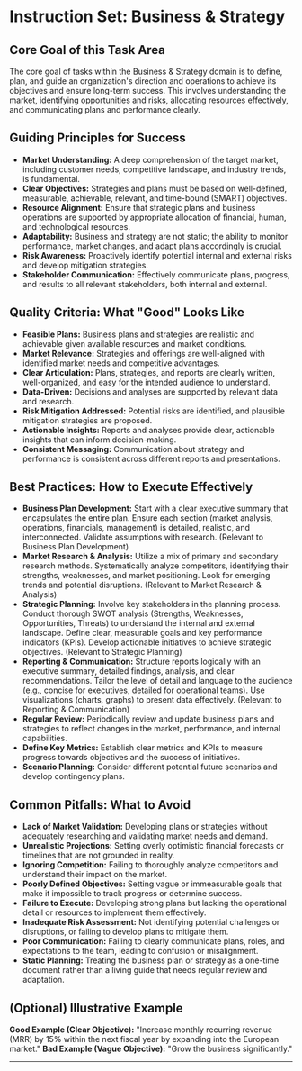 # Instruction Set: Business & Strategy

## Core Goal of this Task Area
The core goal of tasks within the Business & Strategy domain is to define, plan, and guide an organization's direction and operations to achieve its objectives and ensure long-term success. This involves understanding the market, identifying opportunities and risks, allocating resources effectively, and communicating plans and performance clearly.

## Guiding Principles for Success
*   **Market Understanding:** A deep comprehension of the target market, including customer needs, competitive landscape, and industry trends, is fundamental.
*   **Clear Objectives:** Strategies and plans must be based on well-defined, measurable, achievable, relevant, and time-bound (SMART) objectives.
*   **Resource Alignment:** Ensure that strategic plans and business operations are supported by appropriate allocation of financial, human, and technological resources.
*   **Adaptability:** Business and strategy are not static; the ability to monitor performance, market changes, and adapt plans accordingly is crucial.
*   **Risk Awareness:** Proactively identify potential internal and external risks and develop mitigation strategies.
*   **Stakeholder Communication:** Effectively communicate plans, progress, and results to all relevant stakeholders, both internal and external.

## Quality Criteria: What "Good" Looks Like
*   **Feasible Plans:** Business plans and strategies are realistic and achievable given available resources and market conditions.
*   **Market Relevance:** Strategies and offerings are well-aligned with identified market needs and competitive advantages.
*   **Clear Articulation:** Plans, strategies, and reports are clearly written, well-organized, and easy for the intended audience to understand.
*   **Data-Driven:** Decisions and analyses are supported by relevant data and research.
*   **Risk Mitigation Addressed:** Potential risks are identified, and plausible mitigation strategies are proposed.
*   **Actionable Insights:** Reports and analyses provide clear, actionable insights that can inform decision-making.
*   **Consistent Messaging:** Communication about strategy and performance is consistent across different reports and presentations.

## Best Practices: How to Execute Effectively
*   **Business Plan Development:** Start with a clear executive summary that encapsulates the entire plan. Ensure each section (market analysis, operations, financials, management) is detailed, realistic, and interconnected. Validate assumptions with research. (Relevant to Business Plan Development)
*   **Market Research & Analysis:** Utilize a mix of primary and secondary research methods. Systematically analyze competitors, identifying their strengths, weaknesses, and market positioning. Look for emerging trends and potential disruptions. (Relevant to Market Research & Analysis)
*   **Strategic Planning:** Involve key stakeholders in the planning process. Conduct thorough SWOT analysis (Strengths, Weaknesses, Opportunities, Threats) to understand the internal and external landscape. Define clear, measurable goals and key performance indicators (KPIs). Develop actionable initiatives to achieve strategic objectives. (Relevant to Strategic Planning)
*   **Reporting & Communication:** Structure reports logically with an executive summary, detailed findings, analysis, and clear recommendations. Tailor the level of detail and language to the audience (e.g., concise for executives, detailed for operational teams). Use visualizations (charts, graphs) to present data effectively. (Relevant to Reporting & Communication)
*   **Regular Review:** Periodically review and update business plans and strategies to reflect changes in the market, performance, and internal capabilities.
*   **Define Key Metrics:** Establish clear metrics and KPIs to measure progress towards objectives and the success of initiatives.
*   **Scenario Planning:** Consider different potential future scenarios and develop contingency plans.

## Common Pitfalls: What to Avoid
*   **Lack of Market Validation:** Developing plans or strategies without adequately researching and validating market needs and demand.
*   **Unrealistic Projections:** Setting overly optimistic financial forecasts or timelines that are not grounded in reality.
*   **Ignoring Competition:** Failing to thoroughly analyze competitors and understand their impact on the market.
*   **Poorly Defined Objectives:** Setting vague or immeasurable goals that make it impossible to track progress or determine success.
*   **Failure to Execute:** Developing strong plans but lacking the operational detail or resources to implement them effectively.
*   **Inadequate Risk Assessment:** Not identifying potential challenges or disruptions, or failing to develop plans to mitigate them.
*   **Poor Communication:** Failing to clearly communicate plans, roles, and expectations to the team, leading to confusion or misalignment.
*   **Static Planning:** Treating the business plan or strategy as a one-time document rather than a living guide that needs regular review and adaptation.

## (Optional) Illustrative Example
**Good Example (Clear Objective):** "Increase monthly recurring revenue (MRR) by 15% within the next fiscal year by expanding into the European market."
**Bad Example (Vague Objective):** "Grow the business significantly."

---
